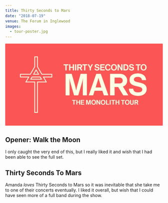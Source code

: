 ```yaml
---
title: Thirty Seconds to Mars
date: "2018-07-19"
venue: The Forum in Inglewood
images:
  - tour-poster.jpg
---
```


![Tour Poster](tour-poster.jpg)

## Opener: Walk the Moon

I only caught the very end of this, but I really liked it and wish that I
had been able to see the full set.

## Thirty Seconds To Mars

Amanda *loves* Thirty Seconds to Mars so it was inevitable that she take
me to one of their concerts eventually.
I liked it overall, but wish that I could have seen more of a full band
during the show.
